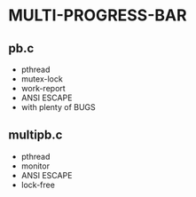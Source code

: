 # MULTI-PROGRESS-BAR



## pb.c

* pthread
* mutex-lock
* work-report
* ANSI ESCAPE
* with plenty of BUGS

## multipb.c

* pthread
* monitor
* ANSI ESCAPE
* lock-free

